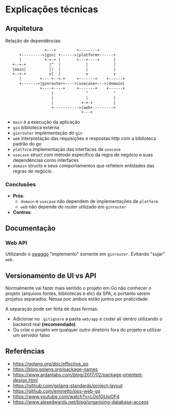 # Explicações técnicas

## Arquitetura

Relação de dependências:

```txt
                 +---+         +--------+
      +--------->|gin| +------>|platform+------+
      |          +-+-+ |       +---+----+      |
   +--+-+          |^  |           |           |
   |main|          ||  |           |           |
   +--+-+          v|  |           v           v
      |        +----+--+-+     +-------+    +------+
      +------->|ginrouter+---->|usecase+--->|domain|
               +----+----+     +-------+    +------+
                    |              ^           ^
                    |              |           |
                    |            +-+-+         |
                    +----------->|web+---------+
                                 +---+
```

- `main` é a execução da aplicação
- `gin` biblioteca externa
- `ginrouter` implementação do `gin`
- `web` interpretação das requisições e respostas http com a biblioteca padrão do go
- `platform` implementação das interfaces de `usecase`
- `usecase` struct com método específico da regra de negócio e suas dependências como interfaces
- `domain` structs e seus comportamentos que refletem entidades das regras de negócio

### Conclusões

- **Prós**:
    - `domain` e `usecase` não dependem de implementações de `platform`
    - `web` não depende do router utilizado em `ginrouter`
- **Contras**:

## Documentação

### Web API

Utilizando o [swaggo](https://github.com/swaggo/swag) "implemento" somente em `ginrouter`. Evitando "sujar" `web`.

<!-- ### Package API-->

<!-- ## Testes -->

## Versionamento de UI vs API

Normalmente vai fazer mais sentido o projeto em Go não conhecer o projeto (arquivos fontes, bibliotecas e etc) da SPA, e portanto serem projetos separados. Nessa poc ambos estão juntos por praticidade.

A separação pode ser feita de duas formas:

- Adicionar no `.gitignore` a pasta `web/app` e codar ali dentro utilizando o backend real **(recomendado)**
- Ou criar o projeto em qualquer outro diretório fora do projeto e utilizar um servidor falso

## Referências

- https://golang.org/doc/effective_go
- https://blog.golang.org/package-names
- https://www.ardanlabs.com/blog/2017/02/package-oriented-design.html
- https://github.com/golang-standards/project-layout
- https://github.com/eminetto/pos-web-go
- https://www.youtube.com/watch?v=LOn1GUsjOF4
- https://www.alexedwards.net/blog/organising-database-access
